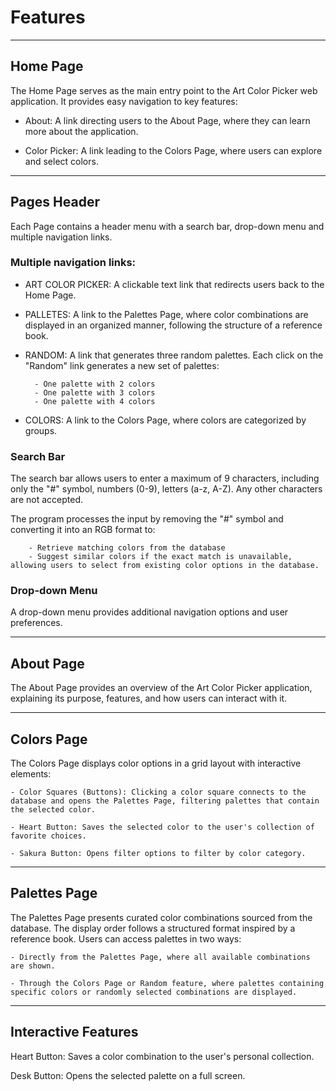 # Features 
----

## Home Page


The Home Page serves as the main entry point to the Art Color Picker web application. It provides easy navigation to key features:


- About: A link directing users to the About Page, where they can learn more about the application.

- Color Picker: A link leading to the Colors Page, where users can explore and select colors.


---

## Pages Header


Each Page contains a header menu with a search bar, drop-down menu and multiple navigation links. 


### Multiple navigation links: 


- ART COLOR PICKER: A clickable text link that redirects users back to the Home Page.

- PALLETES: A link to the Palettes Page, where color combinations are displayed in an organized manner, following the structure of a reference book.

- RANDOM: A link that generates three random palettes. Each click on the "Random" link generates a new set of palettes:

        - One palette with 2 colors
        - One palette with 3 colors
        - One palette with 4 colors

- COLORS: A link to the Colors Page, where colors are categorized by groups.
  


### Search Bar


The search bar allows users to enter a maximum of 9 characters, including only the "#" symbol, numbers (0-9), letters (a-z, A-Z). Any other characters are not accepted. 

The program processes the input by removing the "#" symbol and converting it into an RGB format to: 

        - Retrieve matching colors from the database
        - Suggest similar colors if the exact match is unavailable, allowing users to select from existing color options in the database.



### Drop-down Menu


A drop-down menu provides additional navigation options and user preferences.

----

## About Page

The About Page provides an overview of the Art Color Picker application, explaining its purpose, features, and how users can interact with it.


----

## Colors Page

The Colors Page displays color options in a grid layout with interactive elements:

    - Color Squares (Buttons): Clicking a color square connects to the database and opens the Palettes Page, filtering palettes that contain the selected color.

    - Heart Button: Saves the selected color to the user's collection of favorite choices.

    - Sakura Button: Opens filter options to filter by color category.

    

----

## Palettes Page

The Palettes Page presents curated color combinations sourced from the database. The display order follows a structured format inspired by a reference book. Users can access palettes in two ways:

    - Directly from the Palettes Page, where all available combinations are shown.

    - Through the Colors Page or Random feature, where palettes containing specific colors or randomly selected combinations are displayed.


----

## Interactive Features

Heart Button: Saves a color combination to the user's personal collection.

Desk Button: Opens the selected palette on a full screen.
